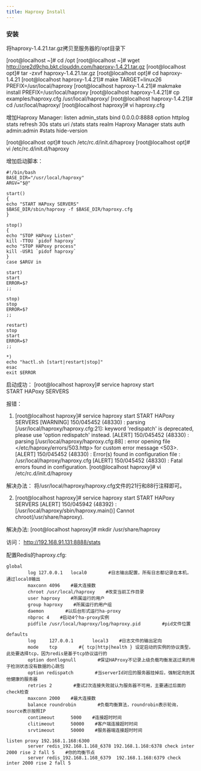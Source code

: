 ```yaml
---
title: Haproxy Install
---
```

 
### 安装

将haproxy-1.4.21.tar.gz拷贝至服务器的/opt目录下

[root@localhost ~]# cd /opt
[root@localhost ~]# wget http://ore2d9chp.bkt.clouddn.com/haproxy-1.4.21.tar.gz
[root@localhost opt]# tar -zxvf haproxy-1.4.21.tar.gz
[root@localhost opt]# cd haproxy-1.4.21
[root@localhost haproxy-1.4.21]# make TARGET=linux26 PREFIX=/usr/local/haproxy
[root@localhost haproxy-1.4.21]# makmake install PREFIX=/usr/local/haproxy
[root@localhost haproxy-1.4.21]# cp examples/haproxy.cfg /usr/local/haproxy/
[root@localhost haproxy-1.4.21]# cd /usr/local/haproxy/
[root@localhost haproxy]# vi haproxy.cfg

增加Haproxy  Manager:
	listen admin_stats
        bind 0.0.0.0:8888
        option httplog
        stats refresh 30s
        stats uri /stats
        stats realm Haproxy Manager
        stats auth admin:admin
        #stats hide-version

[root@localhost opt]# touch /etc/rc.d/init.d/haproxy
[root@localhost opt]# vi /etc/rc.d/init.d/haproxy

增加启动脚本：
```
#!/bin/bash  
BASE_DIR="/usr/local/haproxy"  
ARGV="$@"  
  
start()  
{  
echo "START HAPoxy SERVERS"  
$BASE_DIR/sbin/haproxy -f $BASE_DIR/haproxy.cfg  
}  
  
stop()  
{  
echo "STOP HAPoxy Listen"  
kill -TTOU `pidof haproxy`
echo "STOP HAPoxy process"  
kill -USR1 `pidof haproxy`
}  
case $ARGV in  
  
start)  
start  
ERROR=$?  
;;  
  
stop)  
stop  
ERROR=$?  
;;  
  
restart)  
stop  
start  
ERROR=$?  
;;  
  
*)  
echo "hactl.sh [start|restart|stop]"  
esac  
exit $ERROR  
```
启动成功：
[root@localhost haproxy]# service haproxy start   
START HAPoxy SERVERS

报错：
1. [root@localhost haproxy]# service haproxy start
START HAPoxy SERVERS
[WARNING] 150/045452 (48330) : parsing [/usr/local/haproxy/haproxy.cfg:21]: keyword 'redispatch' is deprecated, please use 'option redispatch' instead.
[ALERT] 150/045452 (48330) : parsing [/usr/local/haproxy/haproxy.cfg:88] : error opening file </etc/haproxy/errors/503.http> for custom error message <503>.
[ALERT] 150/045452 (48330) : Error(s) found in configuration file : /usr/local/haproxy/haproxy.cfg
[ALERT] 150/045452 (48330) : Fatal errors found in configuration.
[root@localhost haproxy]# vi /etc/rc.d/init.d/haproxy

解决办法：
	将/usr/local/haproxy/haproxy.cfg文件的21行和88行注释即可。

2. [root@localhost haproxy]# service haproxy start
START HAPoxy SERVERS
[ALERT] 150/045942 (48392) : [/usr/local/haproxy/sbin/haproxy.main()] Cannot chroot(/usr/share/haproxy).

解决办法:
	[root@localhost haproxy]# mkdir /usr/share/haproxy


访问：
	http://192.168.91.131:8888/stats

配置Redis的haproxy.cfg:
```
global
        log 127.0.0.1   local0        #日志输出配置，所有日志都记录在本机，通过local0输出
        maxconn 4096    #最大连接数
        chroot /usr/local/haproxy    #改变当前工作目录
        user haproxy    #所属运行的用户    
        group haproxy    #所属运行的用户组
        daemon        #以后台形式运行ha-proxy
        nbproc 4    #启动4个ha-proxy实例
        pidfile /usr/local/haproxy/log/haproxy.pid        #pid文件位置
 
defaults
        log     127.0.0.1       local3    #日志文件的输出定向
        mode    tcp        #{ tcp|http|health } 设定启动的实例的协议类型，此处要选择tcp，因为redis是基于tcp协议运行的
        option dontlognull        #保证HAProxy不记录上级负载均衡发送过来的用于检测状态没有数据的心跳包
        option redispatch        #当serverId对应的服务器挂掉后，强制定向到其他健康的服务器
        retries 2        #重试2次连接失败就认为服务器不可用，主要通过后面的check检查
        maxconn 2000    #最大连接数
        balance roundrobin        #负载均衡算法，roundrobin表示轮询，source表示按照IP
        contimeout      5000    #连接超时时间
        clitimeout      50000    #客户端连接超时时间
        srvtimeout      50000    #服务器端连接超时时间
 
listen proxy 192.168.1.168:6300
        server redis_192.168.1.168_6378 192.168.1.168:6378 check inter 2000 rise 2 fall 5    #你的均衡节点
        server redis_192.168.1.168_6379  192.168.1.168:6379 check inter 2000 rise 2 fall 5
```       